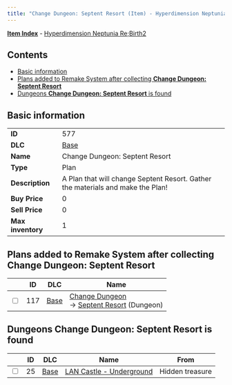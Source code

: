 ```yaml
---
title: "Change Dungeon: Septent Resort (Item) - Hyperdimension Neptunia Re;Birth2"
---
```


[**Item Index**](/neptunia/rb2/item/index.html) - [Hyperdimension Neptunia Re;Birth2](/neptunia/rb2)

## Contents

- [Basic information](#basic-information)
- [Plans added to Remake System after collecting **Change Dungeon: Septent Resort**](#plans-added-to-remake-system-after-collecting-change-dungeon-septent-resort)
- [Dungeons **Change Dungeon: Septent Resort** is found](#dungeons-change-dungeon-septent-resort-is-found)

## Basic information

|   |   |
| -- | -- |
| **ID** | 577 |
| **DLC** | [Base](/neptunia/rb2/dlc/0-base.html) |
| **Name** | Change Dungeon: Septent Resort |
| **Type** | Plan |
| **Description** | A Plan that will change Septent Resort. Gather the materials and make the Plan! |
| **Buy Price** | 0 |
| **Sell Price** | 0 |
| **Max inventory** | 1 |

## Plans added to Remake System after collecting **Change Dungeon: Septent Resort**

|    | ID | DLC | Name |
| -- | -- | --- | ---- |
| <input type="checkbox" id="rb2-remake-0-117" class="trackbox" /> | 117 | [Base](/neptunia/rb2/dlc/0-base.html) | [Change Dungeon](/neptunia/rb2/remake/0-117-change-dungeon.html)<br />→ [Septent Resort](/neptunia/rb2/dungeon/0-7-septent-resort.html) (Dungeon) |

## Dungeons **Change Dungeon: Septent Resort** is found

|    | ID | DLC | Name | From |
| -- | -- | --- | ---- | ---- |
| <input type="checkbox" id="rb2-dungeon-0-25" class="trackbox" /> | 25 | [Base](/neptunia/rb2/dlc/0-base.html) | [LAN Castle - Underground](/neptunia/rb2/dungeon/0-25-lan-castle-underground.html) | Hidden treasure |